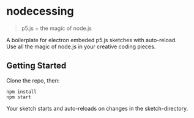 # nodecessing
> p5.js + the magic of node.js

A boilerplate for electron embeded p5.js sketches with auto-reload.  
Use all the magic of node.js in your creative coding pieces.

## Getting Started

Clone the repo, then:
```
npm install
npm start
```
Your sketch starts and auto-reloads on changes in the sketch-directory.
